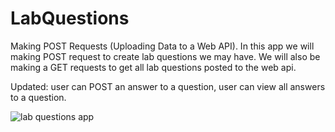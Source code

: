 # LabQuestions

Making POST Requests (Uploading Data to a Web API). In this app we will making POST request to create lab questions we may have. We will also be making a GET requests to get all lab questions posted to the web api. 

Updated: user can POST an answer to a question, user can view all answers to a question.

![lab questions app](Assets/lab-questions-app.png)
